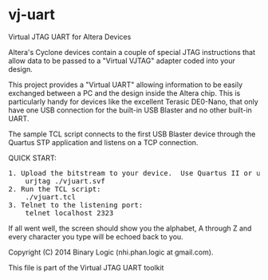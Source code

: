 vj-uart
=======

Virtual JTAG UART for Altera Devices

Altera's Cyclone devices contain a couple of special JTAG instructions that
allow data to be passed to a "Virtual VJTAG" adapter coded into your design.

This project provides a "Virtual UART" allowing information to be easily
exchanged between a PC and the design inside the Altera chip.  This is
particularly handy for devices like the excellent Terasic DE0-Nano, that
only have one USB connection for the built-in USB Blaster and no other
built-in UART.

The sample TCL script connects to the first USB Blaster device through the
Quartus STP application and listens on a TCP connection.

QUICK START:
<pre>
1. Upload the bitstream to your device.  Use Quartus II or urJTag:
	urjtag ./vjuart.svf
2. Run the TCL script:
	./vjuart.tcl
3. Telnet to the listening port:
	telnet localhost 2323
</pre>
If all went well, the screen should show you the alphabet, A through Z and
every character you type will be echoed back to you.
  
Copyright (C) 2014 Binary Logic (nhi.phan.logic at gmail.com).

This file is part of the Virtual JTAG UART toolkit
